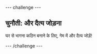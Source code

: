 --- challenge ---
## चुनौती: और दैत्य जोड़ना

घर से भागना कठिन बनाने के लिए, गेम में और दैत्य जोड़ें!




--- /challenge ---